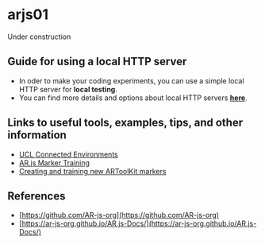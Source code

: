 # arjs01
Under construction

## Guide for using a local HTTP server
* In oder to make your coding experiments, you can use a simple local HTTP server for **local testing**.
* You can find more details and options about local HTTP servers **[here](https://developer.mozilla.org/en-US/docs/Learn/Common_questions/Tools_and_setup/set_up_a_local_testing_server)**.

## Links to useful tools, examples, tips, and other information
* [UCL Connected Environments](https://connected-environments.org/making/ar-playing-cards/)
* [AR.js Marker Training](https://jeromeetienne.github.io/AR.js/three.js/examples/marker-training/examples/generator.html)
* [Creating and training new ARToolKit markers](https://www.artoolworks.com/support/library/creating_and_training_new_artoolkit_markers.html)

## References
* [https://github.com/AR-js-org](https://github.com/AR-js-org)
* [https://ar-js-org.github.io/AR.js-Docs/](https://ar-js-org.github.io/AR.js-Docs/)
